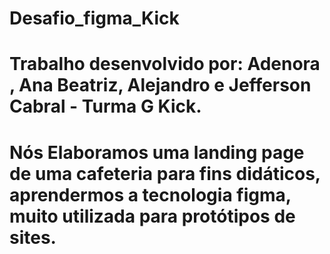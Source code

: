 # Desafio_figma_Kick

# Trabalho desenvolvido por: Adenora , Ana Beatriz, Alejandro e Jefferson Cabral - Turma G Kick.

# Nós Elaboramos uma landing page de uma cafeteria para fins didáticos, aprendermos a tecnologia figma, muito utilizada para protótipos de sites.
